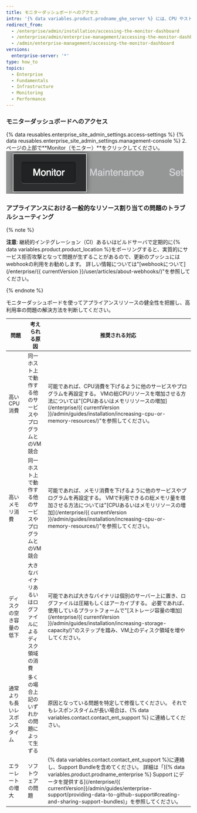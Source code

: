 ```yaml
---
title: モニターダッシュボードへのアクセス
intro: '{% data variables.product.prodname_ghe_server %} には、CPU やストレージの使用状況、アプリケーションや認証の応答時間、一般的なシステム健全性など、{% data variables.product.prodname_ghe_server %} アプライアンスに関する履歴データを表示する Web ベースのモニタリングダッシュボードが搭載されています。'
redirect_from:
  - /enterprise/admin/installation/accessing-the-monitor-dashboard
  - /enterprise/admin/enterprise-management/accessing-the-monitor-dashboard
  - /admin/enterprise-management/accessing-the-monitor-dashboard
versions:
  enterprise-server: '*'
type: how_to
topics:
  - Enterprise
  - Fundamentals
  - Infrastructure
  - Monitoring
  - Performance
---
```


### モニターダッシュボードへのアクセス

{% data reusables.enterprise_site_admin_settings.access-settings %}
{% data reusables.enterprise_site_admin_settings.management-console %}
2. ページの上部で**Monitor（モニター）**をクリックしてください。 ![モニターダッシュボードのリンク](/assets/images/enterprise/management-console/monitor-dash-link.png)

### アプライアンスにおける一般的なリソース割り当ての問題のトラブルシューティング

{% note %}

**注意**: 継続的インテグレーション（CI）あるいはビルドサーバで定期的に{% data variables.product.product_location %}をポーリングすると、実質的にサービス拒否攻撃となって問題が生ずることがあるので、更新のプッシュにはwebhookの利用をお勧めします。 詳しい情報については"[webhookについて](/enterprise/{{ currentVersion }}/user/articles/about-webhooks/)"を参照してください。

{% endnote %}

モニターダッシュボードを使ってアプライアンスリソースの健全性を把握し、高利用率の問題の解決方法を判断してください。

| 問題              | 考えられる原因                       | 推奨される対応                                                                                                                                                                                                                                                                                                   |
| --------------- | ----------------------------- | --------------------------------------------------------------------------------------------------------------------------------------------------------------------------------------------------------------------------------------------------------------------------------------------------------- |
| 高いCPU消費         | 同一ホスト上で動作する他のサービスやプログラムとのVM競合 | 可能であれば、CPU消費を下げるように他のサービスやプログラムを再設定する。 VMの総CPUリソースを増加させる方法については"[CPUあるいはメモリリソースの増加](/enterprise/{{ currentVersion }}/admin/guides/installation/increasing-cpu-or-memory-resources/)"を参照してください。                                                                                                            |
| 高いメモリ消費         | 同一ホスト上で動作する他のサービスやプログラムとのVM競合 | 可能であれば、メモリ消費を下げるように他のサービスやプログラムを再設定する。 VMで利用できるの総メモリ量を増加させる方法については"[CPUあるいはメモリリソースの増加](/enterprise/{{ currentVersion }}/admin/guides/installation/increasing-cpu-or-memory-resources/)"を参照してください。                                                                                                         |
| ディスクの空き容量の低下    | 大きなバイナリあるいはログファイルによるディスク領域の消費 | 可能であれば大きなバイナリは個別のサーバー上に置き、ログファイルは圧縮もしくはアーカイブする。 必要であれば、使用しているプラットフォームで"[ストレージ容量の増加](/enterprise/{{ currentVersion }}/admin/guides/installation/increasing-storage-capacity/)"のステップを踏み、VM上のディスク領域を増やしてください。                                                                                                |
| 通常よりも長いレスポンスタイム | 多くの場合上記のいずれかの問題によって生ずる        | 原因となっている問題を特定して修復してください。 それでもレスポンスタイムが長い場合は、{% data variables.contact.contact_ent_support %} に連絡してください。                                                                                                                                                                                                 |
| エラーレートの増大       | ソフトウェアの問題                     | {% data variables.contact.contact_ent_support %}に連絡し、Support Bundleを含めてください。 詳細は「[{% data variables.product.prodname_enterprise %} Support にデータを提供する](/enterprise/{{ currentVersion}}/admin/guides/enterprise-support/providing-data-to-github-support#creating-and-sharing-support-bundles)」を参照してください。 |
